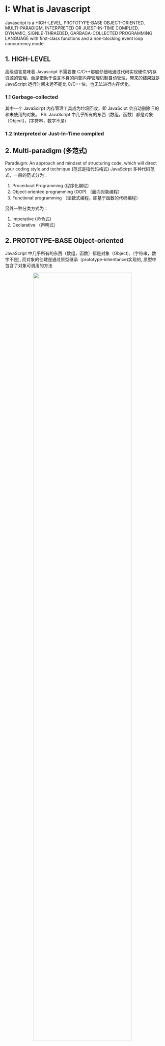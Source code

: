 # I: What is Javascript

Javascript is a HIGH-LEVEL, PROTOTYPE-BASE OBJECT-ORIENTED, MULTI-PARADIGM, INTERPRETED OR JUEST-IN-TIME COMPLIED, DYNAMIC, SIGNLE-THRAEDED, GARBAGA-COLLECTED PROGRAMMING LANGUAGE with first-class functions and a non-blocking event loop concurrency model

## 1. HIGH-LEVEL

高级语言意味着 Javascript 不需要像 C/C++那般仔细地通过代码实现硬件/内存资源的管理，而是借助于语言本身的内部内存管理机制自动管理，带来的结果就是 JavaScript 运行时间永远不能比 C/C++快，也无法进行内存优化。

### 1.1 Garbage-collected

其中一个 JavaScirpt 内存管理工具成为垃圾回收，即 JavaScipt 会自动删除旧的和未使用的对象。
PS: JavaScript 中几乎所有的东西（数组，函数）都是对象（Object)，(字符串，数字不是)

### 1.2 Interpreted or Just-In-Time compiled

## 2. Multi-paradigm (多范式)

Paradiugm: An approach and mindset of structuring code, which will direct your coding style and technique
(范式是指代码格式)
JavaScirpt 多种代码范式，一般的范式分为：

1. Procedural Programming (程序化编程)
2. Object-oriented programming (OOP) （面向对象编程）
3. Functional programming （函数式编程，即基于函数的代码编程）

另外一种分类方式为：

1. Imperative (命令式)
2. Declarative （声明式）

## 2. PROTOTYPE-BASE Object-oriented

JavaScript 中几乎所有的东西（数组，函数）都是对象（Object)，(字符串，数字不是), 而对象的创建是通过原型继承（prototype-inheritance)实现的, 原型中包含了对象可调用的方法

<div align="center">
<img src="https://github.com/chaksw/Javascript-Beginner/blob/main/imgs/Prototype-base.png?raw=true" width=80%>
</div>

## 3. First-Class function

函数在 JavaScript 中被视为常规变量，也意味着它们可以被当作另一个函数函数的输入参数，也可以作为函数的返回值

<div align="center">
<img src=https://github.com/chaksw/Javascript-Beginner/blob/main/imgs/first-class-fcuntion.png?raw=true" width=80%>
</div>

## 4. Dynamic

在 JavaScript 的变量为动态变量 （弱类型语言），也就是说变量可以定义为任何变量类型，因此一个变量可以被赋值为整形，浮点型，字符串。而 JavaScript Engine 只有在代码执行阶段才会确认变量类型。
PS：typescript 为强类型语言，即需要在定义变量时声明变量类型

## 5. Single-threaded （单线程）& Non-blocking event loop concurrency model（非阻塞事件循环并发模型）

JavaScript 本身运行在一个单线程中，（一次只能执行一个指令（处理器执行代码）），所以我们需要一个处理多个任务同时出现的场景的手段，这就是 Non-blocking event loop concurrency model（非阻塞事件循环并发模型），简单来说就是将一些任务（如数据处理）放在后台执行，在这些任务执行完毕后。

# Principle

-   Values, using 'let'to define variable

```js
let firstName = "Jonas";
console.log(firstName);
```

-   Do not name a variable start with **high case**, unless is an Object
-   Do not name a `name` varialbe, is illeage in javascript

## Data primitive type

Javascript has dynamic typing: We do not have to manually define the data type of the value stored in a variable, Instead, data types are determined automatically.

1. Number. In javascript, all number is floating point numbers, which means they have always decimal, even
   if we don't see them or we don't define them

```js
let age = 23;
```

1. `String`: Sequence of characters, in javascript, double quote and single quote have the same function

```js
let lastName = "Jojo";
```

2. `Boolean`: Logical type that can only be true or false

```js
let fullAge = true;
```

3. `Undeined`: Value taken by a variable that is not yet defined (empty value)

```js
let children; undefined value
```

4. `Null`: Also means 'empty value' but not the same as undfined

```js
let parent = null;
```

5. `Symbol`(ES2015): Value that is unique and cannot be changed []

6. `BigInt` (ES 2020): Larger integers than the Number type can hold

## Other 2 ways to declare variable

1. use key word `const` to declare constant, any constant declared must have value assigned when we define them and could not be changed in anytime and anycase in the future.

```js
const age2 = 40;
```

2. se `var` to define variable, it seems like using `let`, but they have many differences simply saying is that, `let` is block scoop, and `var` is function scoop

```js
var job = "programmer";
```

## Operator

### Assignment operator

```js
let x = 10 + 5;
x += 10; // x = x + 10 = 25
x *= 4;
x++;
x--;
x--;
```

### Conmparison operators

```js
console.log(ageJonas > ageSarah); // >, <, >=, <=
```

### Strings and Template Literals

```js
const firstName = "Jonas";
const job = "teacher";
const birthYear = 1991;
const year = 2037;
const jonas = "I'm " + firstName + ", a " + (year - birthYear) + " years old " + job + "!";
console.log(jonas);
// A better way to do that - template literals (ES6 feature)
const jonasNew = `I'm ${firstName}, a ${year - birthYear} years old ${job}!`;
console.log(jonasNew);
```

### Type conversion `Number()`, `String()`

use `Number()` to convert string

```js
const inputYear = `1991`;
console.log(Number(inputYear) + 18); // to number
console.log(inputYear + 18);
```

When a string can not be logically converted to a number, `Number()` will return `NaN`, `NaN` is still a number, means invalid number

```js
console.log(Number(`Jonas`));
console.log(typeof NaN); //
```

use `String()` convert number to string

```js
console.log(String(23)); //
```

### Type coercion

-   minus(`-`) will cause type coercion to convert string to number

```js
console.log(`I am ${23} years old`);
console.log(`23` - `10` - 3);
```

-   plus(`+`) will also cause type coercion, but it's will convert number to string

```js
console.log(`23` + `10` + 3);
```

-   mutiplier(`*`) will cause type coercion to convert string to number

```js
console.log(`23` * `2`);
```

-   division(`/`) will cause type coercion to convert string to number

```js
console.log(`23` / `2`);
```

#### Exmaple

```js
let n = `1` + 1; // plus cause type coercion to convert number to string, so the result is '11';
n = n - 1; // minus will cause type coercion to convert string to number, so the result is 11 - 1 = 10
console.log(n);
console.log(2 + 3 + 4 + `5`); // 95
console.log(`10` - 2 - `3` - `4` + `5`); // 15
```

### Truthy and Falsy values

Five **falsy** value in javascript: `0`, `''`, `undefined`, `null`, `NaN`

```js
console.log(Boolean(0)); // number 0
console.log(Boolean("")); // null string
console.log(Boolean(undefined)); // value undefined
console.log(Boolean(null)); // null value
console.log(Boolean(NaN)); // invalid number
```

**NOTE:** Empty Object is also true

```js
console.log(Boolean({})); // return true
```

#### Example

```js
const money = 0;
if (money) {
    // money = 0 is a falsy value
    console.log("Don't spend it all ;)");
} else {
    console.log("You should get a job.");
}

let height;
if (height) {
    // undfined value is also falsy value
    console.log("YAY! Height is defined");
} else {
    console.log("Heigh is undefined");
}
```

### Equality Operator `===`, `==`

`===` equality operator is a strict equality operator, and it do not do the type coercio, which means it's will compare value and data type

```js
const age = 18;
if (age === 18) {
    console.log("You just became an adult :D");
}
```

`==` equality operator is loose strict equality operator, and it do the type coercion, which means i**t's will only compare the value after type conversion**

```js
if ("18" == 18) {
    console.log("it is not a strict equality operator");
}

if ("18" === 18) {
    console.log("it is not a strict equality operator");
} else {
    console.log("it is a strict equality operator");
}
```

### A MessageBox that accept content (string) from user

```js
const favourite = Number(prompt("What's your favourite number ?"));
console.log(favourite);
console.log(typeof favourite);
if (favourite === 23) {
    console.log("Cool! 23 is an amazing number!");
} else if (favourite === 7) {
    console.log("7 is also a cool number");
} else {
    console.log("Number is not 23 or 7");
}

if (favourite !== 23) {
    console.log("Why not 23?");
}
```

### Boolean Logic `&&`, `||`, `!`

```js
const hasDriveLicense = true;
const hasGoodVision = false;
console.log(hasDriveLicense && hasGoodVision);
console.log(hasDriveLicense || hasGoodVision);
console.log(!hasDriveLicense);
console.log(!hasDriveLicense && hasGoodVision);
console.log(!hasDriveLicense && !hasGoodVision);
console.log(!hasDriveLicense || !hasGoodVision);

const shouldDrive = hasDriveLicense && hasGoodVision;
if (shouldDrive) {
    console.log("Sarah is able to drive!");
} else {
    console.log("Someone else should drive...");
}

const isTired = true;
console.log(hasDriveLicense || hasGoodVision || isTired);

const shouldDrive = hasDriveLicense && hasGoodVision;
if (shouldDrive && !isTired) {
    console.log("Sarah is able to drive!");
} else {
    console.log("Someone else should drive...");
}

let age = 16;
if (!(age >= 20)) {
    console.log();
} else if (age >= 20 && age <= 30) {
    console.log();
} else if (age >= 20 || age <= 30) {
    console.log();
} else if (!(age >= 20) && age <= 30) {
}
```

### `use strict`

During development, we need to use the uptodate Google Chrome to ensure our code could be used in the latest javascript standard. <br>
After developpment, to ensure our development could be used in any versioin of browser we use Babel to transpile and polyfill code (converting back to ES5 to ensure browser compatibility for all users)<br>
Some word (variable name) is reserved, in strict mode, defining them will cause `syntaxError` but without declaration of 'use strict', this kind of error will not show

### Function

In using function declaration, function could be called before its'definition, but we could not called the function expresiion before defining it.

#### function declaration

```js
function logger() {
    console.log("My name is Jonas");
}

// calling/running/invoking function
logger();

function fruitProcessor(apples, oranges) {
    console.log(apples, oranges);
    const juice = `Juice with ${apples} apples🍎 and ${oranges} oranges🍊`;
    return juice;
}

const appleJuice = fruitProcessor(5, 0);
console.log(appleJuice);

const appleOrangeJuice = fruitProcessor(2, 4);
console.log(appleOrangeJuice);

function calcAge1(birthYear) {
    // const age = 2037 - birthYear;
    // return age;
    return 2037 - birthYear;
}

const age1 = calcAge1(1991);
console.log(age1);
```

#### Function expression (Anonymity function)

Anonymity function, also called function expression

```js
const calcAge2 = function (birthYear) {
    return 2037 - birthYear;
};

const age2 = calcAge2(1991);
console.log(age1, age2);
```

#### Arrow function

Arrow function, it's a function expression, the return value is implicit in this function, `birthYear` is input parameter, and the return value is implicit (2037 - birthYear)

-   Arrow function with parameter

```js
const calcAge3 = (birthYear) => 2037 - birthYear;
const age3 = calcAge3(2000);
console.log(age3);

Arrow function with parameter
const yearUntilRetirement = (birthYear) => {
    const age = 2037 - birthYear;
    const retirement = 65 - age;
    return retirement;
};

console.log(yearUntilRetirement(1991));
```

-   Arrow function with multiple parameter

```js
const yearUntilRetirement = (birthYear, firstName) => {
    const age = 2037 - birthYear;
    const retirement = 65 - age;
    return `${firstName} retires in ${retirement} years`;
};

console.log(yearUntilRetirement(1991, "Jonas"));
console.log(yearUntilRetirement(1980, "Bob")); */
```

#### Functions calling other functions

```js
function cutFruitPieces(fruit) {
    return fruit * 4;
}

function fruitProcessor(apples, oranges) {
    const applePieces = cutFruitPieces(apples);
    const orangePieces = cutFruitPieces(oranges);
    const juice = `Juice with ${applePieces} apples🍎 and ${orangePieces} oranges🍊`;
    return juice;
}

console.log(fruitProcessor(2, 3)); */
```

### Array

1. Way1 to create array

```js
let friends = ["Michael", "Steven", "Peter"];
console.log(friends);
console.log(friends.length);
console.log(friends[friends.length - 1]);
friends[2] = "Jay";
console.log(friends);
```

It's can be reassigned anytime in any form

```js
friends[5] = "Mike";
console.log(friends[3]);
console.log(friends[4]);
console.log(friends);
friends = ["Bob", "Alice"];
console.log(friends); //
```

2. Way2 to create array
   An array can contain any data type

```js
const years = new Array(1991, 1984, 2008, 2020);
console.log(years);
console.log(years[1]);

const firstName = "Jonas";
// an array can contain any data type
const jonas = [firstName, "Schmedtmann", 2037 - 1991, "teacher", friends];
console.log(jonas);
```

#### Basic Array Operations (Methods)

1. Add elements `push`

```js
// Add elements
const newLength = friends.push("Ray"); // push(), return the new length value of array
console.log(friends, newLength);
// unshift(), insert an element at the first position of array, and also return the new length value
const newLen = friends.unshift("John");
console.log(friends, newLen);
```

2. Remove elements `pop`, `shift`

-   Use `pop` to remove the **last** element of array and return the removed element
-   Use `shift` to emove the **first** element of array, and return the removed element

```js
// Remove elements
const popped = friends.pop(); // remove the last element of array and return the removed element
console.log(friends, popped);
const shifted = friends.shift(); // remove the first element of array, and return the removed element
console.log(friends, shifted);
```

3. Return index of element `indexof`

```js
// return index of element
console.log(friends.indexOf("Michael"));
```

1. `includes`

Verify if the element is in the array and return the boolean

```js
// Includes, verify if the element is in the array and return the boolean
friends.push(23);
console.log(friends.includes("Steven"));
console.log(friends.includes("Ray"));
console.log(friends.includes("23")); // doesn't word, includes method is in strict mode
console.log(friends.includes(23));

if (friends.includes("Steven")) {
    console.log("You have a friend called Steven");
}
```

### Object

Object is a **key-value** pair

```js
const jonas = {
    firstName: "Jonas",
    lastName: "Schmedtmann",
    age: 2037 - 1991,
    job: "Teacher",
    friends: ["Micheal", "Peter", "Steven"],
};
```

-   Get data from Object

```js
// get data from Object
console.log(jonas);
console.log(typeof jonas);
console.log(jonas.lastName);
console.log(jonas["lastName"]);

const nameKey = "Name";
console.log(jonas["first" + nameKey]);
console.log(jonas["last" + nameKey]); */

const interestedIn = prompt(
    "What do you want to know about Jonas ? Choose between firstName, lastName, age, job, and friends"
);
// if interestedIn is not the key value existed in object Jonas,
// jonas[interestedIn] wil return falsy value undefined
console.log(jonas[interestedIn]);
if (jonas[interestedIn]) {
    // undefined is falsy value
    console.log(jonas[interestedIn]);
} else {
    console.log(
        "Wrong request! Choose between firstName, lastName, age, job, and friends"
    );
}
```

-   Object operations

```js
// Object operations
jonas.location = "Portugal";
jonas["twitter"] = "@jonasschmedtman";
console.log(jonas);
```

### Object methodes

```js
const jonas = {
    firstName: "Jonas",
    lastName: "Schmedtmann",
    birthYear: 1991,
    job: "Teacher",
    friends: ["Micheal", "Peter", "Steven"],
    hasDriversLicense: false,
    // To define a function inside an Object, we need function expression rather than function declaration
    // calcAge: function (birthYear) {
    //     return 2037 - birthYear;
    // },
    // this point to the Object itself
    // calcAge: function () {
    //     // console.log(this);
    //     return 2037 - this.birthYear;
    // },
    // this point to the Object itself
    calcAge: function () {
        // console.log(this);
        this.age = 2037 - this.birthYear;
        return this.age;
    },

    getSummary: function () {
        console.log(
            `${this.firstName} is a ${this.calcAge()}-years old ${this.job}, and he has ${
                this.hasDriversLicense ? "a" : "no"
            } driver's license`
        );
    },
};

console.log(jonas.calcAge());
console.log(jonas.age);
console.log(jonas.age);
jonas.getSummary();
// console.log(jonas["calcAge"]());
```

### Loop iteration

```js
// console.log("lifting weights, repetition 1 🏋️‍♀️");
// console.log("lifting weights, repetition 2 🏋️‍♀️");
// console.log("lifting weights, repetition 3 🏋️‍♀️");
// console.log("lifting weights, repetition 4 🏋️‍♀️");
// console.log("lifting weights, repetition 5 🏋️‍♀️");
// console.log("lifting weights, repetition 6 🏋️‍♀️");
// console.log("lifting weights, repetition 7 🏋️‍♀️");
// console.log("lifting weights, repetition 8 🏋️‍♀️");
// console.log("lifting weights, repetition 9 🏋️‍♀️");
// console.log("lifting weights, repetition 10 🏋️‍♀️");
for (let rep = 1; rep <= 10; rep++) {
    console.log(`lifting weights, repetition ${rep} 🏋️‍♀️`);
}
```

#### Example

```js
const jonas = ["Jonas", "Schmedtmann", 1991, "Teacher", ["Micheal", "Peter", "Steven"], false];

const types = [];
for (let i = 0; i < jonas.length; i++) {
    // Read from jonas array
    // console.log(jonas[i], typeof jonas[i]);
    // Filling types array
    // types.push(typeof jonas[i]);
    types[i] = typeof jonas[i];
    console.log(types[i]);
}
console.log(types);

const years = [1991, 2007, 1969, 2020];
const ages = [];
for (let i = 0; i < years.length; i++) {
    ages.push(2037 - years[i]);
}
console.log(ages);
```

### `continue` and `break`

```js
console.log("--- ONLY STRING ---");
for (let i = 0; i < jonas.length; i++) {
    // Read from jonas array
    if (typeof jonas[i] !== "string") continue;
    if (typeof jonas[i] === "number") break;
    console.log(jonas[i], typeof jonas[i]);
}

console.log("--- BREAK WITH NUMBER ---");
for (let i = 0; i < jonas.length; i++) {
    // Read from jonas array
    if (typeof jonas[i] === "number") break;
    console.log(jonas[i], typeof jonas[i]);
}
```

### Loop backward and loop in loop

```js
const jonas = ["Jonas", "Schmedtmann", 1991, "Teacher", ["Micheal", "Peter", "Steven"], false];

for (let i = jonas.length - 1; i >= 0; i--) {
    console.log(jonas[i], typeof jonas[i]);
    if (typeof jonas[i] === "object") {
        for (let j = 0; j < jonas[i].length; j++) {
            console.log(jonas[i][j]);
        }
    }
}

for (let exercise = 1; exercise < 4; exercise++) {
    console.log(`------- Starting Exercise ${exercise} -------`);
    for (let rep = 1; rep < 6; rep++) {
        console.log(`Exercise ${exercise}: Lifting weight repetition ${rep} 🏋️‍♀️`);
    }
}
```

### `while` Loop

```js
let rep = 1;
while (rep < 10) {
    console.log(`Lifting weight repetition ${rep} 🏋️‍♀️`);
    rep++;
}

let dice = 0;
while (dice !== 6) {
    dice = Math.trunc(Math.random() * 6) + 1;
    console.log(`You rolled a ${dice}`);
    if (dice === 6) {
        console.log(`You rolled a ${dice}, loop is about to end`);
    }
}
```
